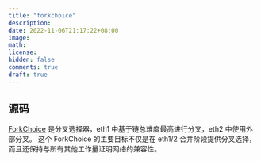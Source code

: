 ```yaml
---
title: "forkchoice"
description:
date: 2022-11-06T21:17:22+08:00
image:
math:
license:
hidden: false
comments: true
draft: true
---
```

## 源码

[ForkChoice](https://github.com/ethereum/go-ethereum/blob/6d711f0c001ccb536c5ead8bd5d07828819e7d61/core/forkchoice.go#L48-L57) 是分叉选择器，eth1 中基于链总难度最高进行分叉，eth2 中使用外部分叉。 这个 ForkChoice 的主要目标不仅是在 eth1/2 合并阶段提供分叉选择，而且还保持与所有其他工作量证明网络的兼容性。